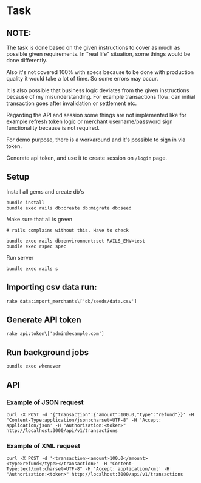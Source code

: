# Task

## NOTE:

The task is done based on the given instructions to cover as much as possible given requirements.
In "real life" situation, some things would be done differently.

Also it's not covered 100% with specs because to be done with production quality
it would take a lot of time. So some errors may occur.

It is also possible that business logic deviates from the given instructions because of my misunderstanding.
For example transactions flow: can initial transaction goes after invalidation or settlement etc.

Regarding the API and session some things are not implemented like for example refresh token logic
or merchant username/password sign functionality because is not required.

For demo purpose, there is a workaround and it's possible to sign in via token.

Generate api token, and use it to create session on `/login` page.

## Setup

Install all gems and create db's

```
bundle install
bundle exec rails db:create db:migrate db:seed
```

Make sure that all is green

```
# rails complains without this. Have to check

bundle exec rails db:environment:set RAILS_ENV=test
bundle exec rspec spec
```

Run server

```
bundle exec rails s
```

## Importing csv data run:

```
rake data:import_merchants\['db/seeds/data.csv']
```

## Generate API token

```
rake api:token\['admin@example.com']
```

## Run background jobs

```
bundle exec whenever
```

## API

### Example of JSON request

```
curl -X POST -d '{"transaction":{"amount":100.0,"type":"refund"}}' -H "Content-Type:application/json;charset=UTF-8" -H 'Accept: application/json' -H "Authorization:<token>" http://localhost:3000/api/v1/transactions
```

### Example of XML request

```
curl -X POST -d '<transaction><amount>100.0</amount><type>refund</type></transaction>' -H "Content-Type:text/xml;charset=UTF-8" -H 'Accept: application/xml' -H "Authorization:<token>" http://localhost:3000/api/v1/transactions
```
